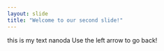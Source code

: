 ```yaml
---
layout: slide
title: "Welcome to our second slide!"
---
```

this is my text nanoda
Use the left arrow to go back!
